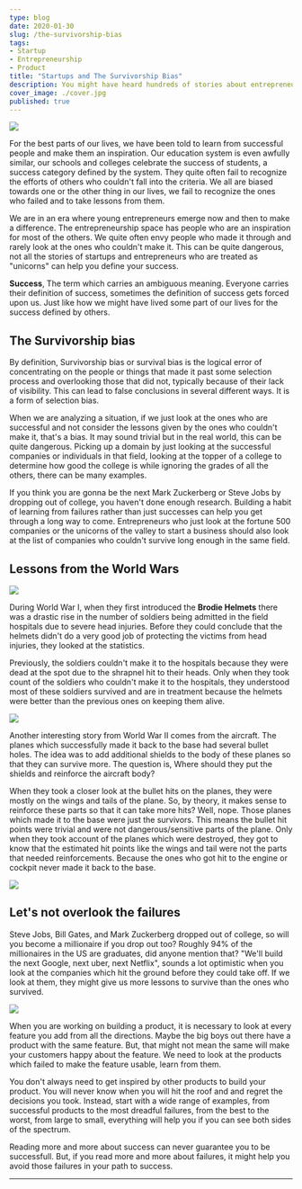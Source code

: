 ```yaml
---
type: blog
date: 2020-01-30
slug: /the-survivorship-bias
tags:
- Startup
- Entrepreneurship
- Product
title: "Startups and The Survivorship Bias"
description: You might have heard hundreds of stories about entrepreneurs who waived the flag of success. Most of them have been an inspiration to the world. But, do these success stories always help? Let's talk about survivorship bias and how it affects the way we think.
cover_image: ./cover.jpg
published: true
---
```

<image src="./cover.jpg">


For the best parts of our lives, we have been told to learn from successful people and make them an inspiration. Our education system is even awfully similar, our schools and colleges celebrate the success of students, a success category defined by the system. They quite often fail to recognize the efforts of others who couldn't fall into the criteria. We all are biased towards one or the other thing in our lives, we fail to recognize the ones who failed and to take lessons from them. 

We are in an era where young entrepreneurs emerge now and then to make a difference. The entrepreneurship space has people who are an inspiration for most of the others. We quite often envy people who made it through and rarely look at the ones who couldn't make it. This can be quite dangerous, not all the stories of startups and entrepreneurs who are treated as "unicorns" can help you define your success.


**Success**, The term which carries an ambiguous meaning. Everyone carries their definition of success, sometimes the definition of success gets forced upon us. Just like how we might have lived some part of our lives for the success defined by others.

## The Survivorship bias

By definition, Survivorship bias or survival bias is the logical error of concentrating on the people or things that made it past some selection process and overlooking those that did not, typically because of their lack of visibility. This can lead to false conclusions in several different ways. It is a form of selection bias.

When we are analyzing a situation, if we just look at the ones who are successful and not consider the lessons given by the ones who couldn't make it, that's a bias. It may sound trivial but in the real world, this can be quite dangerous. Picking up a domain by just looking at the successful companies or individuals in that field, looking at the topper of a college to determine how good the college is while ignoring the grades of all the others, there can be many examples.

If you think you are gonna be the next Mark Zuckerberg or Steve Jobs by dropping out of college, you haven't done enough research. Building a habit of learning from failures rather than just successes can help you get through a long way to come. Entrepreneurs who just look at the fortune 500 companies or the unicorns of the valley to start a business should also look at the list of companies who couldn't survive long enough in the same field.

## Lessons from the World Wars
<image src="./brodie-helmet.jpg"/>

During World War I, when they first introduced the **Brodie Helmets** there was a drastic rise in the number of soldiers being admitted in the field hospitals due to severe head injuries. Before they could conclude that the helmets didn't do a very good job of protecting the victims from head injuries, they looked at the statistics. 

Previously, the soldiers couldn't make it to the hospitals because they were dead at the spot due to the shrapnel hit to their heads. Only when they took count of the soldiers who couldn't make it to the hospitals, they understood most of these soldiers survived and are in treatment because the helmets were better than the previous ones on keeping them alive.

<image src="./wwii-plane.jpg"/>

Another interesting story from World War II comes from the aircraft. The planes which successfully made it back to the base had several bullet holes. The idea was to add additional shields to the body of these planes so that they can survive more. The question is, Where should they put the shields and reinforce the aircraft body?

When they took a closer look at the bullet hits on the planes, they were mostly on the wings and tails of the plane. So, by theory, it makes sense to reinforce these parts so that it can take more hits? Well, nope. Those planes which made it to the base were just the survivors. This means the bullet hit points were trivial and were not dangerous/sensitive parts of the plane. Only when they took account of the planes which were destroyed, they got to know that the estimated hit points like the wings and tail were not the parts that needed reinforcements. Because the ones who got hit to the engine or cockpit never made it back to the base.

<image src="./bullet-holes.png"/>

## Let's not overlook the failures
Steve Jobs, Bill Gates, and Mark Zuckerberg dropped out of college, so will you become a millionaire if you drop out too? Roughly 94% of the millionaires in the US are graduates, did anyone mention that? "We'll build the next Google, next uber, next Netflix", sounds a lot optimistic when you look at the companies which hit the ground before they could take off. If we look at them, they might give us more lessons to survive than the ones who survived. 

<image src="./meme.png"/>

When you are working on building a product, it is necessary to look at every feature you add from all the directions. Maybe the big boys out there have a product with the same feature. But, that might not mean the same will make your customers happy about the feature. We need to look at the products which failed to make the feature usable, learn from them.

You don't always need to get inspired by other products to build your product. You will never know when you will hit the roof and and regret the decisions you took. Instead, start with a wide range of examples, from successful products to the most dreadful failures, from the best to the worst, from large to small, everything will help you if you can see both sides of the spectrum.

Reading more and more about success can never guarantee you to be successfull. But,  if you read more and more about failures, it might help you avoid those failures in your path to success. 

<hr/>
